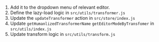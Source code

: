 1. Add it to the dropdown menu of relevant editor.
2. Define the lazy-load logic in `src/utils/transformer.js`
3. Update the `updateTransformer` action in `src/store/index.js`
4. Update `getHumanlizedTransformerName` `getEditorModeByTransfomer` in `src/utils/index.js`
5. Update transform logic in `src/utils/transform.js`
